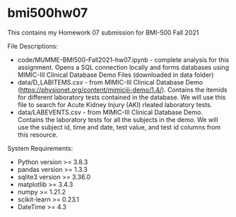 # bmi500hw07
This contains my Homework 07 submission for BMI-500 Fall 2021

File Descriptions:
- code/MUMME-BMI500-Fall2021-hw07.ipynb - complete analysis for this assignment. Opens a SQL connection locally and forms databases using MIMIC-III Clinical Database Demo Files (downloaded in data folder)
- data/D_LABITEMS.csv - from MIMIC-III Clinical Database Demo (https://physionet.org/content/mimiciii-demo/1.4/). Contains the itemids for different laboratory tests contained in the database. We will use this file to search for Acute Kidney Injury (AKI) rleated laboratory tests.
- data/LABEVENTS.csv - from MIMIC-III Clinical Database Demo. Contains the laboratory tests for all the subjects in the demo. We will use the subject id, time and date, test value, and test id columns from this resource.

System Requirements:
- Python version >= 3.8.3
- pandas version >= 1.3.3
- sqlite3 version >= 3.36.0
- matplotlib >= 3.4.3
- numpy >= 1.21.2
- scikit-learn >= 0.23.1
- DateTime >= 4.3
